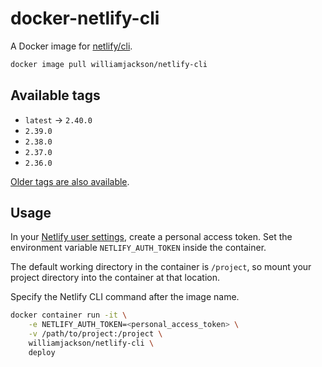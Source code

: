 # docker-netlify-cli

A Docker image for [netlify/cli][a].

[a]: https://github.com/netlify/cli

```sh
docker image pull williamjackson/netlify-cli
```

## Available tags

* `latest` &rarr; `2.40.0`
* `2.39.0`
* `2.38.0`
* `2.37.0`
* `2.36.0`

[Older tags are also available][b].

[b]: https://hub.docker.com/r/williamjackson/netlify-cli/tags

## Usage

In your [Netlify user settings][c], create a personal access token. Set the environment variable `NETLIFY_AUTH_TOKEN`
inside the container.

[c]: https://app.netlify.com/user/applications

The default working directory in the container is `/project`, so mount your project directory into the container at that
location.

Specify the Netlify CLI command after the image name.

```sh
docker container run -it \
    -e NETLIFY_AUTH_TOKEN=<personal_access_token> \
    -v /path/to/project:/project \
    williamjackson/netlify-cli \
    deploy
```
